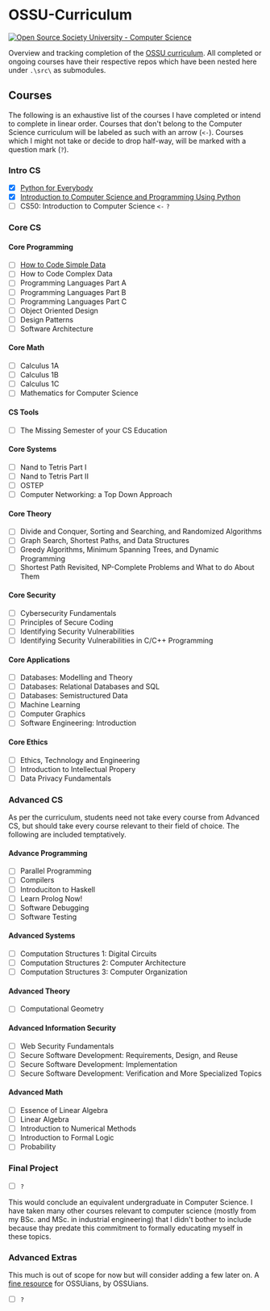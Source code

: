 # OSSU-Curriculum

[![Open Source Society University - Computer Science](https://img.shields.io/badge/OSSU-computer--science-blue.svg)](https://github.com/ossu/computer-science)

Overview and tracking completion of the [OSSU curriculum](https://github.com/ossu/computer-science). All completed or ongoing courses have their respective repos which have been nested here under `.\src\` as submodules.

## Courses

The following is an exhaustive list of the courses I have completed or intend to complete in linear order. Courses that don't belong to the Computer Science curriculum will be labeled as such with an arrow (`<-`). Courses which I might not take or decide to drop half-way, will be marked with a question mark (`?`).

### Intro CS

- [x] [Python for Everybody](https://github.com/MantiMantilla/Py4E)
- [x] [Introduction to Computer Science and Programming Using Python](https://github.com/MantiMantilla/Introduction-to-Computer-Science-edX)
- [ ] CS50: Introduction to Computer Science `<-` `?`

### Core CS

#### Core Programming

- [ ] [How to Code Simple Data](https://github.com/MantiMantilla/How-to-Code-Simple-Data-edX/)
- [ ] How to Code Complex Data
- [ ] Programming Languages Part A
- [ ] Programming Languages Part B
- [ ] Programming Languages Part C
- [ ] Object Oriented Design
- [ ] Design Patterns
- [ ] Software Architecture

#### Core Math

- [ ] Calculus 1A
- [ ] Calculus 1B
- [ ] Calculus 1C
- [ ] Mathematics for Computer Science

#### CS Tools

- [ ] The Missing Semester of your CS Education

#### Core Systems

- [ ] Nand to Tetris Part I
- [ ] Nand to Tetris Part II
- [ ] OSTEP
- [ ] Computer Networking: a Top Down Approach

#### Core Theory

- [ ] Divide and Conquer, Sorting and Searching, and Randomized Algorithms
- [ ] Graph Search, Shortest Paths, and Data Structures
- [ ] Greedy Algorithms, Minimum Spanning Trees, and Dynamic Programming
- [ ] Shortest Path Revisited, NP-Complete Problems and What to do About Them

#### Core Security

- [ ] Cybersecurity Fundamentals
- [ ] Principles of Secure Coding
- [ ] Identifying Security Vulnerabilities
- [ ] Identifying Security Vulnerabilities in C/C++ Programming

#### Core Applications

- [ ] Databases: Modelling and Theory
- [ ] Databases: Relational Databases and SQL
- [ ] Databases: Semistructured Data
- [ ] Machine Learning
- [ ] Computer Graphics
- [ ] Software Engineering: Introduction

#### Core Ethics
- [ ] Ethics, Technology and Engineering
- [ ] Introduction to Intellectual Propery
- [ ] Data Privacy Fundamentals

### Advanced CS

As per the curriculum, students need not take every course from Advanced CS, but should take every course relevant to their field of choice. The following are included temptatively.

#### Advance Programming

- [ ] Parallel Programming
- [ ] Compilers
- [ ] Introduciton to Haskell
- [ ] Learn Prolog Now!
- [ ] Software Debugging
- [ ] Software Testing

#### Advanced Systems

- [ ] Computation Structures 1: Digital Circuits
- [ ] Computation Structures 2: Computer Architecture
- [ ] Computation Structures 3: Computer Organization

#### Advanced Theory

- [ ] Computational Geometry

#### Advanced Information Security

- [ ] Web Security Fundamentals
- [ ] Secure Software Development: Requirements, Design, and Reuse
- [ ] Secure Software Development: Implementation
- [ ] Secure Software Development: Verification and More Specialized Topics

#### Advanced Math

- [ ] Essence of Linear Algebra
- [ ] Linear Algebra
- [ ] Introduction to Numerical Methods
- [ ] Introduction to Formal Logic
- [ ] Probability

### Final Project

-  [ ] `?`

This would conclude an equivalent undergraduate in Computer Science. I have taken many other courses relevant to computer science (mostly from my BSc. and MSc. in industrial engineering) that I didn't bother to include because thay predate this commitment to formally educating myself in these topics.

### Advanced Extras

This much is out of scope for now but will consider adding a few later on. A [fine resource](https://github.com/ossu/computer-science/blob/master/extras/courses.md) for OSSUians, by OSSUians.

- [ ] `?`
